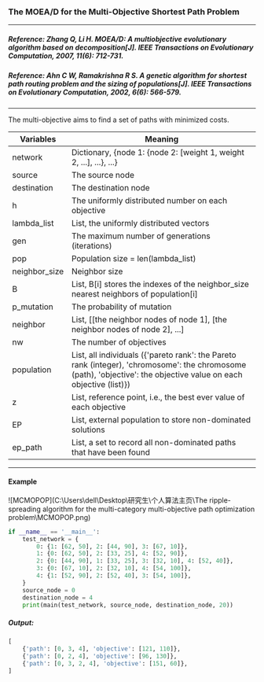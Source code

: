 ### The MOEA/D for the Multi-Objective Shortest Path Problem

----

##### Reference: Zhang Q, Li H. MOEA/D: A multiobjective evolutionary algorithm based on decomposition[J]. IEEE Transactions on Evolutionary Computation, 2007, 11(6): 712-731.

##### Reference: Ahn C W, Ramakrishna R S. A genetic algorithm for shortest path routing problem and the sizing of populations[J]. IEEE Transactions on Evolutionary Computation, 2002, 6(6): 566-579.

----

The multi-objective aims to find a set of paths with minimized costs. 

| Variables     | Meaning                                                      |
| ------------- | ------------------------------------------------------------ |
| network       | Dictionary, {node 1: {node 2: [weight 1, weight 2, ...], ...}, ...} |
| source        | The source node                                              |
| destination   | The destination node                                         |
| h             | The uniformly distributed number on each objective           |
| lambda_list   | List, the uniformly distributed vectors                      |
| gen           | The maximum number of generations (iterations)               |
| pop           | Population size = len(lambda_list)                           |
| neighbor_size | Neighbor size                                                |
| B             | List, B[i] stores the indexes of the neighbor_size nearest neighbors of population[i] |
| p_mutation    | The probability of mutation                                  |
| neighbor      | List, [[the neighbor nodes of node 1], [the neighbor nodes of node 2], ...] |
| nw            | The number of objectives                                     |
| population    | List, all individuals ({'pareto rank': the Pareto rank (integer), 'chromosome': the chromosome (path), 'objective': the objective value on each objective (list)}) |
| z             | List, reference point, i.e., the best ever value of each objective |
| EP            | List, external population to store non-dominated solutions   |
| ep_path       | List, a set to record all non-dominated paths that have been found |

----

#### Example

![MCMOPOP](C:\Users\dell\Desktop\研究生\个人算法主页\The ripple-spreading algorithm for the multi-category multi-objective path optimization problem\MCMOPOP.png)

```python
if __name__ == '__main__':
    test_network = {
        0: {1: [62, 50], 2: [44, 90], 3: [67, 10]},
        1: {0: [62, 50], 2: [33, 25], 4: [52, 90]},
        2: {0: [44, 90], 1: [33, 25], 3: [32, 10], 4: [52, 40]},
        3: {0: [67, 10], 2: [32, 10], 4: [54, 100]},
        4: {1: [52, 90], 2: [52, 40], 3: [54, 100]},
    }
    source_node = 0
    destination_node = 4
    print(main(test_network, source_node, destination_node, 20))
```

##### Output:

```python
[
    {'path': [0, 3, 4], 'objective': [121, 110]}, 
    {'path': [0, 2, 4], 'objective': [96, 130]}, 
    {'path': [0, 3, 2, 4], 'objective': [151, 60]},
]
```

